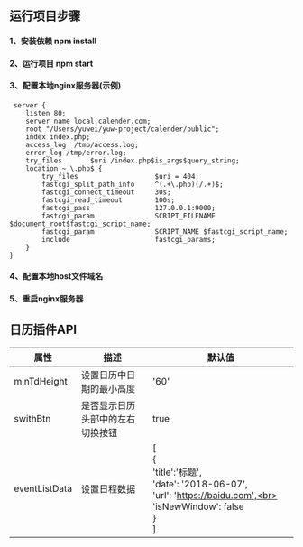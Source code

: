 ## 运行项目步骤
#### 1、安装依赖 npm install

#### 2、运行项目 npm start

#### 3、配置本地nginx服务器(示例)
```
 server {
    listen 80;
    server_name local.calender.com;
    root "/Users/yuwei/yuw-project/calender/public";
    index index.php;
    access_log  /tmp/access.log;
    error_log /tmp/error.log;
    try_files       $uri /index.php$is_args$query_string;
    location ~ \.php$ {
        try_files                   $uri = 404;
        fastcgi_split_path_info     ^(.+\.php)(/.+)$;
        fastcgi_connect_timeout     30s;
        fastcgi_read_timeout        100s;
        fastcgi_pass                127.0.0.1:9000;
        fastcgi_param               SCRIPT_FILENAME  $document_root$fastcgi_script_name;
        fastcgi_param               SCRIPT_NAME $fastcgi_script_name;
        include                     fastcgi_params;
    }
}
 ```
#### 4、配置本地host文件域名

#### 5、重启nginx服务器

## 日历插件API
 | 属性             | 描述                           | 默认值 |
 | -----           | -----                          | ----- |
 | minTdHeight     | 设置日历中日期的最小高度           | '60'   |
 | swithBtn        | 是否显示日历头部中的左右切换按钮    |  true
 | eventListData   | 设置日程数据                     |[<br>{<br>'title':'标题',<br>'date': '2018-06-07',<br>'url': 'https://baidu.com',<br> 'isNewWindow': false<br>}<br>] |

